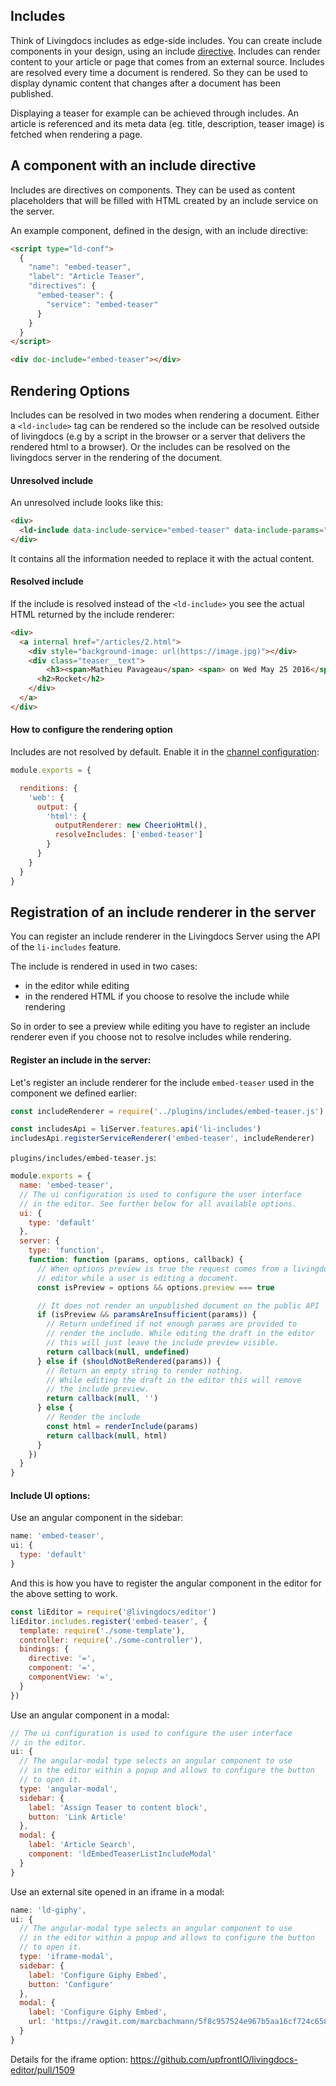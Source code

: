 ## Includes

Think of Livingdocs includes as edge-side includes. You can create include components in your design, using an include [directive](../../livingdocs-framework/directives.md).
Includes can render content to your article or page that comes from an external source.
Includes are resolved every time a document is rendered. So they can be used to
display dynamic content that changes after a document has been published.

Displaying a teaser for example can be achieved through includes. An article is referenced and its meta data (eg. title, description, teaser image) is fetched when rendering a page.


## A component with an include directive

Includes are directives on components. They can be used as content placeholders
that will be filled with HTML created by an include service on the server.

An example component, defined in the design, with an include directive:
```html
<script type="ld-conf">
  {
    "name": "embed-teaser",
    "label": "Article Teaser",
    "directives": {
      "embed-teaser": {
        "service": "embed-teaser"
      }
    }
  }
</script>

<div doc-include="embed-teaser"></div>
```

## Rendering Options

Includes can be resolved in two modes when rendering a document. Either a
`<ld-include>` tag can be rendered so the include can be resolved outside of
livingdocs (e.g by a script in the browser or a server that delivers the rendered
html to a browser). Or the includes can be resolved on the livingdocs server in
the rendering of the document.

#### Unresolved include

An unresolved include looks like this:
```html
<div>
  <ld-include data-include-service="embed-teaser" data-include-params="{&quot;mediaId&quot;:2}"></ld-include>
</div>
```

It contains all the information needed to replace it with
the actual content.


#### Resolved include

If the include is resolved instead of the `<ld-include>` you see the actual HTML
returned by the include renderer:
```html
<div>
  <a internal href="/articles/2.html">
    <div style="background-image: url(https://image.jpg)"></div>
    <div class="teaser__text">
        <h3><span>Mathieu Pavageau</span> <span> on Wed May 25 2016</span></h3>
      <h2>Rocket</h2>
    </div>
  </a>
</div>
```

#### How to configure the rendering option

Includes are not resolved by default. Enable it in the
[channel configuration](../server-configuration/channel-config.md):

```js
module.exports = {

  renditions: {
    'web': {
      output: {
        'html': {
          outputRenderer: new CheerioHtml(),
          resolveIncludes: ['embed-teaser']
        }
      }
    }
  }
}
```


## Registration of an include renderer in the server

You can register an include renderer in the Livingdocs Server using the API
of the `li-includes` feature.

The include is rendered in used in two cases:

- in the editor while editing
- in the rendered HTML if you choose to resolve the include while rendering

So in order to see a preview while editing you have to register an include renderer
even if you choose not to resolve includes while rendering.

#### Register an include in the server:

Let's register an include renderer for the include `embed-teaser` used in the
component we defined earlier:

```js
const includeRenderer = require('../plugins/includes/embed-teaser.js')

const includesApi = liServer.features.api('li-includes')
includesApi.registerServiceRenderer('embed-teaser', includeRenderer)
```

`plugins/includes/embed-teaser.js`:
```js
module.exports = {
  name: 'embed-teaser',
  // The ui configuration is used to configure the user interface
  // in the editor. See further below for all available options.
  ui: {
    type: 'default'
  },
  server: {
    type: 'function',
    function: function (params, options, callback) {
      // When options preview is true the request comes from a livingdocs
      // editor while a user is editing a document.
      const isPreview = options && options.preview === true

      // It does not render an unpublished document on the public API
      if (isPreview && paramsAreInsufficient(params)) {
        // Return undefined if not enough params are provided to
        // render the include. While editing the draft in the editor
        // this will just leave the include preview visible.
        return callback(null, undefined)
      } else if (shouldNotBeRendered(params)) {
        // Return an empty string to render nothing.
        // While editing the draft in the editor this will remove
        // the include preview.
        return callback(null, '')
      } else {
        // Render the include
        const html = renderInclude(params)
        return callback(null, html)
      }
    })
  }
}
```

#### Include UI options:

Use an angular component in the sidebar:
```js
name: 'embed-teaser',
ui: {
  type: 'default'
}
```

And this is how you have to register the angular component in the editor
for the above setting to work.
```js
const liEditor = require('@livingdocs/editor')
liEditor.includes.register('embed-teaser', {
  template: require('./some-template'),
  controller: require('./some-controller'),
  bindings: {
    directive: '=',
    component: '=',
    componentView: '=',
  }
})
```

Use an angular component in a modal:
```js
// The ui configuration is used to configure the user interface
// in the editor.
ui: {
  // The angular-modal type selects an angular component to use
  // in the editor within a popup and allows to configure the button
  // to open it.
  type: 'angular-modal',
  sidebar: {
    label: 'Assign Teaser to content block',
    button: 'Link Article'
  },
  modal: {
    label: 'Article Search',
    component: 'ldEmbedTeaserListIncludeModal'
  }
}
```

Use an external site opened in an iframe in a modal:
```js
name: 'ld-giphy',
ui: {
  // The angular-modal type selects an angular component to use
  // in the editor within a popup and allows to configure the button
  // to open it.
  type: 'iframe-modal',
  sidebar: {
    label: 'Configure Giphy Embed',
    button: 'Configure'
  },
  modal: {
    label: 'Configure Giphy Embed',
    url: 'https://rawgit.com/marcbachmann/5f8c957524e967b5aa16cf724c6585e3/raw/586fcd115135ac150ba21b0d776c76a5dad8e3a8/giphy.html'
  }
}
```

Details for the iframe option:
https://github.com/upfrontIO/livingdocs-editor/pull/1509
